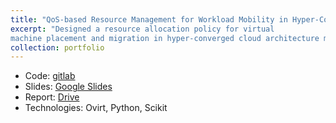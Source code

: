 ```yaml
---
title: "QoS-based Resource Management for Workload Mobility in Hyper-Converged Architecture"
excerpt: "Designed a resource allocation policy for virtual
machine placement and migration in hyper-converged cloud architecture maintaining the QoS of the system. <br/>"
collection: portfolio
---
```

* Code: [gitlab](https://gitlab.com/ravi220644/hyperarch)
* Slides: [Google Slides](https://docs.google.com/presentation/d/1hCJm7Dn_8Nzz3VBrALk6ys6nn7GwMhG9MG4QCwdzsxM/edit)
* Report: [Drive](https://goo.gl/nwK2Kh)
* Technologies: Ovirt, Python, Scikit

